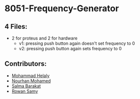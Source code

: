 # 8051-Frequency-Generator
## 4 Files:
 - 2 for proteus and 2 for hardware
   - v1: pressing push button again doesn't set frequency to 0
   - v2: pressing push button again sets frequency to 0
## Contributors:
 - [Mohammad Helaly](https://github.com/MohammadHelaly)
 - [Nourhan Mohamed](https://github.com/NourhanMohamed21)
 - [Salma Barakat](https://github.com/salma-barakat)
 - [Rowan Samy](https://github.com/RowanSamy)
